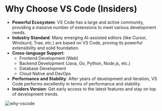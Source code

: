 # Why Choose VS Code (Insiders)

*   **Powerful Ecosystem**: VS Code has a large and active community, providing a massive number of extensions to meet various development needs.
*   **Industry Standard**: Many emerging AI-assisted editors (like Cursor, Windsurd, Trae, etc.) are based on VS Code, proving its powerful extensibility and solid foundation.
*   **Cross-language Support**:
    *   Frontend Development (Web)
    *   Backend Development (Java, Go, Python, Node.js, etc.)
    *   Database Development
    *   Cloud Native and DevOps
*   **Performance and Stability**: After years of development and iteration, VS Code performs excellently in terms of performance and stability.
*   **Insiders Version**: Get early access to the latest features and stay on top of development trends.

![why-vscode](/assets/images/vscode/why-vscode.jpeg)